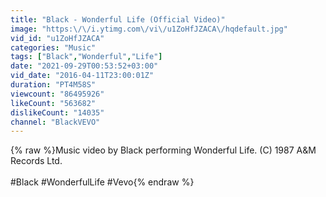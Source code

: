 ```yaml
---
title: "Black - Wonderful Life (Official Video)"
image: "https:\/\/i.ytimg.com\/vi\/u1ZoHfJZACA\/hqdefault.jpg"
vid_id: "u1ZoHfJZACA"
categories: "Music"
tags: ["Black","Wonderful","Life"]
date: "2021-09-29T00:53:52+03:00"
vid_date: "2016-04-11T23:00:01Z"
duration: "PT4M58S"
viewcount: "86495926"
likeCount: "563682"
dislikeCount: "14035"
channel: "BlackVEVO"
---
```

{% raw %}Music video by Black performing Wonderful Life. (C) 1987 A&amp;M Records Ltd.<br /><br />#Black #WonderfulLife #Vevo{% endraw %}
